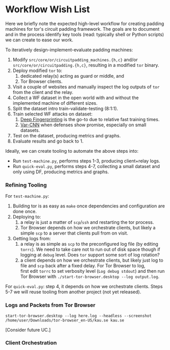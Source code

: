 # Workflow Wish List
Here we briefly note the expected high-level workflow for creating padding
machines for tor's circuit padding framework. The goals are to document and in
the process identify key tools (read: typically shell or Python scripts) we can
create to ease our work.

To iteratively design-implement-evaluate padding machines:

1. Modify `src/core/or/circuitpadding_machines.{h,c}` and/or
   `src/core/or/circuitpadding.{h,c}`, resulting in a modified `tor` binary. 
2. Deploy modified `tor` to:
   1.  dedicated relay(s) acting as guard or middle, and
   2.  Tor Browser clients.
3. Visit a couple of websites and manually inspect the log outputs of `tor` from
   the client and the relay.
4. Collect a WF dataset in the open world with and without the implemented
   machine of different sizes.
5. Split the dataset intro train-validate-testing (8:1:1). 
6. Train selected WF attacks on dataset:
   1. [Deep Fingerprinting](https://github.com/deep-fingerprinting/df) is the go-to due to relative fast training times.
   2. [Var-CNN](https://people.csail.mit.edu/devadas/pubs/varcnn.pdf) when defenses show promise, especially on small datasets. 
7. Test on the dataset, producing metrics and graphs.
8. Evaluate results and go back to 1.

Ideally, we can create tooling to automate the above steps into:

- Run `test-machine.py`, performs steps 1-3, producing client+relay
  logs.
- Run `quick-eval.py`, performs steps 4-7, collecting a small dataset and only
  using DF, producing metrics and graphs.

### Refining Tooling

For `test-machine.py`:

1. Building tor is as easy as `make` once dependencies and configuration are done
once. 
2. Deploying to:
   1. a relay is just a matter of `scp`/`ssh` and restarting the tor process. 
   2. Tor Browser depends on how we orchestrate clients, but likely a simple
       `scp` to a server that clients pull from on visit. 
3. Getting logs from:
   1. a relay is as simple as `scp` to the preconfigured log file (by editing
      `torrc`). We need to take care not to run out of disk space though if
      logging at `debug` level. Does `tor` support some sort of log rotation?
   2. a client depends on how we orchestrate clients, but likely just log to
      file and `scp` back after a fixed delay. For Tor Browser to log,  
      first edit `torrc` to set verbosity level (`Log debug stdout`) and then
      run Tor Browser with `./start-tor-browser.desktop --log output.log`.

For `quick-eval.py`: step 4, it depends on how we orchestrate clients. Steps
5-7 we will reuse tooling from another project (not yet released). 

### Logs and Packets from Tor Browser
 `start-tor-browser.desktop --log here.log --headless --screenshot /home/user/Downloads/tor-browser_en-US/kau.se kau.se`

[Consider future UC.]

### Client Orchestration
